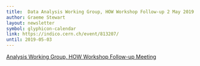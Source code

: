 ```yaml
---
title:  Data Analysis Working Group, HOW Workshop Follow-up 2 May 2019
author: Graeme Stewart
layout: newsletter
symbol: glyphicon-calendar
link: https://indico.cern.ch/event/813207/
until: 2019-05-03
---
```

[Analysis Working Group, HOW Workshop Follow-up Meeting](https://indico.cern.ch/event/813207/)
